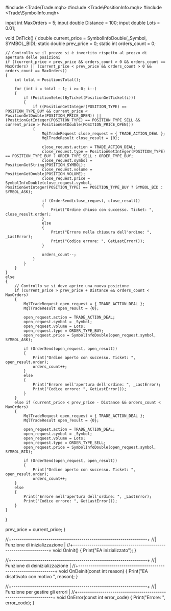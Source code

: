 #include <Trade\Trade.mqh>
#include <Trade\PositionInfo.mqh>
#include <Trade\SymbolInfo.mqh>

input int MaxOrders = 5;
input double Distance = 100;
input double Lots = 0.01;

void OnTick()
{
    double current_price = SymbolInfoDouble(_Symbol, SYMBOL_BID);
    static double prev_price = 0;
    static int orders_count = 0;

    // Controllo se il prezzo si è invertito rispetto al prezzo di apertura delle posizioni
    if ((current_price > prev_price && orders_count > 0 && orders_count == MaxOrders) || (current_price < prev_price && orders_count > 0 && orders_count == MaxOrders))
    {
        int total = PositionsTotal();

        for (int i = total - 1; i >= 0; i--)
        {
            if (PositionSelectByTicket(PositionGetTicket(i)))
            {
                if ((PositionGetInteger(POSITION_TYPE) == POSITION_TYPE_BUY && current_price < PositionGetDouble(POSITION_PRICE_OPEN)) || (PositionGetInteger(POSITION_TYPE) == POSITION_TYPE_SELL && current_price > PositionGetDouble(POSITION_PRICE_OPEN)))
                {
                    MqlTradeRequest close_request = { TRADE_ACTION_DEAL };
                    MqlTradeResult close_result = {0};

                    close_request.action = TRADE_ACTION_DEAL;
                    close_request.type = PositionGetInteger(POSITION_TYPE) == POSITION_TYPE_BUY ? ORDER_TYPE_SELL : ORDER_TYPE_BUY;
                    close_request.symbol = PositionGetString(POSITION_SYMBOL);
                    close_request.volume = PositionGetDouble(POSITION_VOLUME);
                    close_request.price = SymbolInfoDouble(close_request.symbol, PositionGetInteger(POSITION_TYPE) == POSITION_TYPE_BUY ? SYMBOL_BID : SYMBOL_ASK);                    

                    if (OrderSend(close_request, close_result))
                    {
                        Print("Ordine chiuso con successo. Ticket: ", close_result.order);
                    }
                    else
                    {
                        Print("Errore nella chiusura dell'ordine: ", _LastError);
                        Print("Codice errore: ", GetLastError());
                    }

                    orders_count--;
                }
            }
        }
    }
    else
    {
        // Controllo se si deve aprire una nuova posizione
        if (current_price > prev_price + Distance && orders_count < MaxOrders)
        {
            MqlTradeRequest open_request = { TRADE_ACTION_DEAL };
            MqlTradeResult open_result = {0};

            open_request.action = TRADE_ACTION_DEAL;
            open_request.symbol = _Symbol;
            open_request.volume = Lots;
            open_request.type = ORDER_TYPE_BUY;
            open_request.price = SymbolInfoDouble(open_request.symbol, SYMBOL_ASK);

            if (OrderSend(open_request, open_result))
            {
                Print("Ordine aperto con successo. Ticket: ", open_result.order);
                orders_count++;
            }
            else
            {
                Print("Errore nell'apertura dell'ordine: ", _LastError);
                Print("Codice errore: ", GetLastError());
            }
        }
        else if (current_price < prev_price - Distance && orders_count < MaxOrders)
        {
            MqlTradeRequest open_request = { TRADE_ACTION_DEAL };
            MqlTradeResult open_result = {0};

            open_request.action = TRADE_ACTION_DEAL;
            open_request.symbol = _Symbol;
            open_request.volume = Lots;
            open_request.type = ORDER_TYPE_SELL;
            open_request.price = SymbolInfoDouble(open_request.symbol, SYMBOL_BID);

            if (OrderSend(open_request, open_result))
            {
                Print("Ordine aperto con successo. Ticket: ", open_result.order);
                orders_count++;
        }
        else
        {
            Print("Errore nell'apertura dell'ordine: ", _LastError);
            Print("Codice errore: ", GetLastError());
        }
    }
}

prev_price = current_price;
}

//+------------------------------------------------------------------+
//| Funzione di inizializzazione |
//+------------------------------------------------------------------+
void OnInit()
{
Print("EA inizializzato");
}

//+------------------------------------------------------------------+
//| Funzione di deinizializzazione |
//+------------------------------------------------------------------+
void OnDeinit(const int reason)
{
Print("EA disattivato con motivo ", reason);
}

//+------------------------------------------------------------------+
//| Funzione per gestire gli errori |
//+------------------------------------------------------------------+
void OnError(const int error_code)
{
Print("Errore: ", error_code);
}
